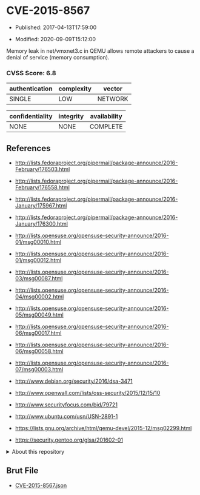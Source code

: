 # CVE-2015-8567

- Published: 2017-04-13T17:59:00

- Modified: 2020-09-09T15:12:00

Memory leak in net/vmxnet3.c in QEMU allows remote attackers to cause a denial of service (memory consumption).

### CVSS Score: **6.8**

| authentication | complexity | vector |
| --- | --- | --- |
| SINGLE | LOW | NETWORK |

| confidentiality | integrity | availability |
| --- | --- | --- |
| NONE | NONE | COMPLETE |

## References

* http://lists.fedoraproject.org/pipermail/package-announce/2016-February/176503.html

* http://lists.fedoraproject.org/pipermail/package-announce/2016-February/176558.html

* http://lists.fedoraproject.org/pipermail/package-announce/2016-January/175967.html

* http://lists.fedoraproject.org/pipermail/package-announce/2016-January/176300.html

* http://lists.opensuse.org/opensuse-security-announce/2016-01/msg00010.html

* http://lists.opensuse.org/opensuse-security-announce/2016-01/msg00012.html

* http://lists.opensuse.org/opensuse-security-announce/2016-03/msg00087.html

* http://lists.opensuse.org/opensuse-security-announce/2016-04/msg00002.html

* http://lists.opensuse.org/opensuse-security-announce/2016-05/msg00049.html

* http://lists.opensuse.org/opensuse-security-announce/2016-06/msg00017.html

* http://lists.opensuse.org/opensuse-security-announce/2016-06/msg00058.html

* http://lists.opensuse.org/opensuse-security-announce/2016-07/msg00003.html

* http://www.debian.org/security/2016/dsa-3471

* http://www.openwall.com/lists/oss-security/2015/12/15/10

* http://www.securityfocus.com/bid/79721

* http://www.ubuntu.com/usn/USN-2891-1

* https://lists.gnu.org/archive/html/qemu-devel/2015-12/msg02299.html

* https://security.gentoo.org/glsa/201602-01

<details>
<summary>About this repository</summary> 

  This repository is part of the project [Live Hack CVE](https://github.com/Live-Hack-CVE). Main website can be found [www.live-hack.org](https://www.live-hack.org) 
  
  Made by [Sn0wAlice](https://github.com/Sn0wAlice) for the people that care about security and need to have a feed of the latest CVEs. Hope you enjoy it, don't forget to star the repo and follow me on [Twitter](https://twitter.com/Sn0wAlice) and [Github](https://github.com/Sn0wAlice). And that is my [personnal website](https://www.alice-snow.me/)

  - [Home Page](https://github.com/Live-Hack-CVE)
  - [Framework](https://github.com/Live-Hack-CVE/cve-framework)
  - [CVE database](https://github.com/Live-Hack-CVE/full_database)
  - [Changelog](https://github.com/Live-Hack-CVE/Changelog)
</details>

## Brut File

* [CVE-2015-8567.json](https://raw.githubusercontent.com/Live-Hack-CVE/full_database/main/cves/2015/CVE-2015-8567.json)

